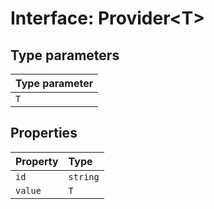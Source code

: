 # Interface: Provider\<T\>

## Type parameters

| Type parameter |
| :------ |
| `T` |

## Properties

| Property | Type |
| :------ | :------ |
| `id` | `string` |
| `value` | `T` |
